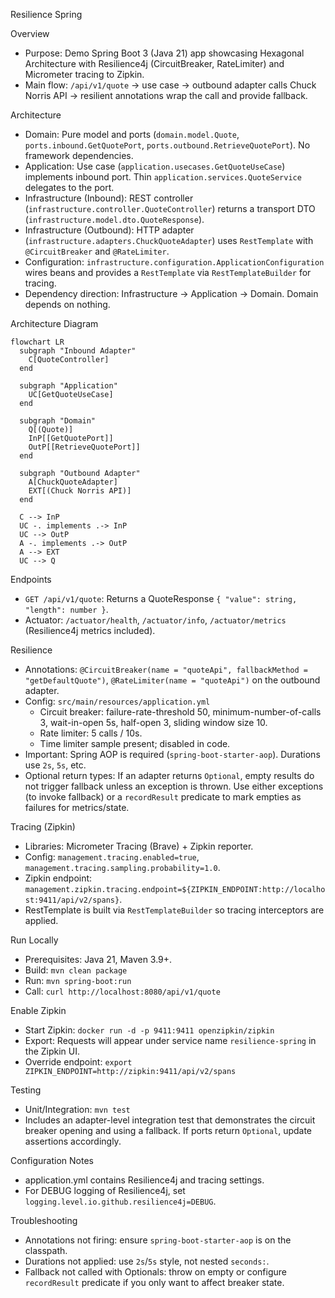 Resilience Spring

Overview
- Purpose: Demo Spring Boot 3 (Java 21) app showcasing Hexagonal Architecture with Resilience4j (CircuitBreaker, RateLimiter) and Micrometer tracing to Zipkin.
- Main flow: `/api/v1/quote` → use case → outbound adapter calls Chuck Norris API → resilient annotations wrap the call and provide fallback.

Architecture
- Domain: Pure model and ports (`domain.model.Quote`, `ports.inbound.GetQuotePort`, `ports.outbound.RetrieveQuotePort`). No framework dependencies.
- Application: Use case (`application.usecases.GetQuoteUseCase`) implements inbound port. Thin `application.services.QuoteService` delegates to the port.
- Infrastructure (Inbound): REST controller (`infrastructure.controller.QuoteController`) returns a transport DTO (`infrastructure.model.dto.QuoteResponse`).
- Infrastructure (Outbound): HTTP adapter (`infrastructure.adapters.ChuckQuoteAdapter`) uses `RestTemplate` with `@CircuitBreaker` and `@RateLimiter`.
- Configuration: `infrastructure.configuration.ApplicationConfiguration` wires beans and provides a `RestTemplate` via `RestTemplateBuilder` for tracing.
- Dependency direction: Infrastructure → Application → Domain. Domain depends on nothing.

Architecture Diagram
```mermaid
flowchart LR
  subgraph "Inbound Adapter"
    C[QuoteController]
  end

  subgraph "Application"
    UC[GetQuoteUseCase]
  end

  subgraph "Domain"
    Q[(Quote)]
    InP[[GetQuotePort]]
    OutP[[RetrieveQuotePort]]
  end

  subgraph "Outbound Adapter"
    A[ChuckQuoteAdapter]
    EXT[(Chuck Norris API)]
  end

  C --> InP
  UC -. implements .-> InP
  UC --> OutP
  A -. implements .-> OutP
  A --> EXT
  UC --> Q
```

Endpoints
- `GET /api/v1/quote`: Returns a QuoteResponse `{ "value": string, "length": number }`.
- Actuator: `/actuator/health`, `/actuator/info`, `/actuator/metrics` (Resilience4j metrics included).

Resilience
- Annotations: `@CircuitBreaker(name = "quoteApi", fallbackMethod = "getDefaultQuote")`, `@RateLimiter(name = "quoteApi")` on the outbound adapter.
- Config: `src/main/resources/application.yml`
  - Circuit breaker: failure-rate-threshold 50, minimum-number-of-calls 3, wait-in-open 5s, half-open 3, sliding window size 10.
  - Rate limiter: 5 calls / 10s.
  - Time limiter sample present; disabled in code.
- Important: Spring AOP is required (`spring-boot-starter-aop`). Durations use `2s`, `5s`, etc.
- Optional return types: If an adapter returns `Optional`, empty results do not trigger fallback unless an exception is thrown. Use either exceptions (to invoke fallback) or a `recordResult` predicate to mark empties as failures for metrics/state.

Tracing (Zipkin)
- Libraries: Micrometer Tracing (Brave) + Zipkin reporter.
- Config: `management.tracing.enabled=true`, `management.tracing.sampling.probability=1.0`.
- Zipkin endpoint: `management.zipkin.tracing.endpoint=${ZIPKIN_ENDPOINT:http://localhost:9411/api/v2/spans}`.
- RestTemplate is built via `RestTemplateBuilder` so tracing interceptors are applied.

Run Locally
- Prerequisites: Java 21, Maven 3.9+.
- Build: `mvn clean package`
- Run: `mvn spring-boot:run`
- Call: `curl http://localhost:8080/api/v1/quote`

Enable Zipkin
- Start Zipkin: `docker run -d -p 9411:9411 openzipkin/zipkin`
- Export: Requests will appear under service name `resilience-spring` in the Zipkin UI.
- Override endpoint: `export ZIPKIN_ENDPOINT=http://zipkin:9411/api/v2/spans`

Testing
- Unit/Integration: `mvn test`
- Includes an adapter-level integration test that demonstrates the circuit breaker opening and using a fallback. If ports return `Optional`, update assertions accordingly.

Configuration Notes
- application.yml contains Resilience4j and tracing settings.
- For DEBUG logging of Resilience4j, set `logging.level.io.github.resilience4j=DEBUG`.

Troubleshooting
- Annotations not firing: ensure `spring-boot-starter-aop` is on the classpath.
- Durations not applied: use `2s`/`5s` style, not nested `seconds:`.
- Fallback not called with Optionals: throw on empty or configure `recordResult` predicate if you only want to affect breaker state.
